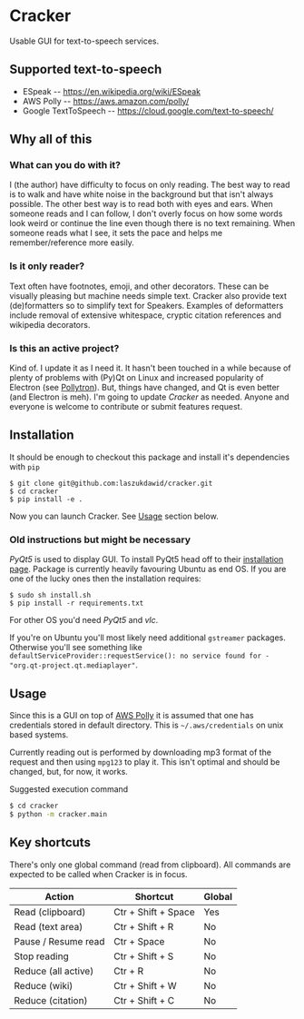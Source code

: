 # Cracker

Usable GUI for text-to-speech services.

## Supported text-to-speech

* ESpeak -- https://en.wikipedia.org/wiki/ESpeak
* AWS Polly -- https://aws.amazon.com/polly/
* Google TextToSpeech -- https://cloud.google.com/text-to-speech/

## Why all of this

### What can you do with it?

I (the author) have difficulty to focus on only reading.
The best way to read is to walk and have white noise in the background but that isn't always possible.
The other best way is to read both with eyes and ears.
When someone reads and I can follow, I don't overly focus on how some words look weird
or continue the line even though there is no text remaining.
When someone reads what I see, it sets the pace and helps me remember/reference more easily.

### Is it only reader?

Text often have footnotes, emoji, and other decorators.
These can be visually pleasing but machine needs simple text.
Cracker also provide text (de)formatters so to simplify text for Speakers.
Examples of deformatters include removal of extensive whitespace, cryptic citation references and wikipedia decorators.

### Is this an active project?

Kind of. I update it as I need it. It hasn't been touched in a while because of plenty of problems
with (Py)Qt on Linux and increased popularity of Electron (see [Pollytron](https://github.com/laszukdawid/pollytron)).
But, things have changed, and Qt is even better (and Electron is meh).
I'm going to update *Cracker* as needed. Anyone and everyone is welcome to contribute or submit features request.

## Installation

It should be enough to checkout this package and install it's dependencies with `pip`

    
```shell
$ git clone git@github.com:laszukdawid/cracker.git
$ cd cracker
$ pip install -e .
```

Now you can launch Cracker. See [Usage](#usage) section below.

### Old instructions but might be necessary

*PyQt5* is used to display GUI. To install PyQt5 head off to their [installation page](http://pyqt.sourceforge.net/Docs/PyQt5/installation.html).
Package is currently heavily favouring Ubuntu as end OS. If you are one of the lucky ones then the installation requires:

```shell
$ sudo sh install.sh
$ pip install -r requirements.txt
```

For other OS you'd need *PyQt5* and *vlc*. 

If you're on Ubuntu you'll most likely need additional `gstreamer` packages. Otherwise you'll see something like `defaultServiceProvider::requestService(): no service found for - "org.qt-project.qt.mediaplayer"`.

## Usage

Since this is a GUI on top of [AWS Polly](https://aws.amazon.com/polly/) it is assumed that one has credentials stored in default directory. This is `~/.aws/credentials` on unix based systems.

Currently reading out is performed by downloading mp3 format of the request and then using `mpg123` to play it. This isn't optimal and should be changed, but, for now, it works.

Suggested execution command

```bash
$ cd cracker
$ python -m cracker.main
```

## Key shortcuts

There's only one global command (read from clipboard).
All commands are expected to be called when Cracker is in focus.

| Action               | Shortcut            | Global |
|----------------------|---------------------|--------|
| Read (clipboard)     | Ctr + Shift + Space | Yes    |
| Read (text area)     | Ctr + Shift + R     | No     |
| Pause / Resume read  | Ctr + Space         | No     |
| Stop reading         | Ctr + Shift + S     | No     |
| Reduce (all active)  | Ctr + R             | No     |
| Reduce (wiki)        | Ctr + Shift + W     | No     |
| Reduce (citation)    | Ctr + Shift + C     | No     |
